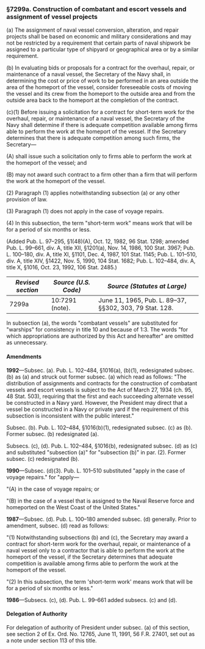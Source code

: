 ### §7299a. Construction of combatant and escort vessels and assignment of vessel projects ###

(a) The assignment of naval vessel conversion, alteration, and repair projects shall be based on economic and military considerations and may not be restricted by a requirement that certain parts of naval shipwork be assigned to a particular type of shipyard or geographical area or by a similar requirement.

(b) In evaluating bids or proposals for a contract for the overhaul, repair, or maintenance of a naval vessel, the Secretary of the Navy shall, in determining the cost or price of work to be performed in an area outside the area of the homeport of the vessel, consider foreseeable costs of moving the vessel and its crew from the homeport to the outside area and from the outside area back to the homeport at the completion of the contract.

(c)(1) Before issuing a solicitation for a contract for short-term work for the overhaul, repair, or maintenance of a naval vessel, the Secretary of the Navy shall determine if there is adequate competition available among firms able to perform the work at the homeport of the vessel. If the Secretary determines that there is adequate competition among such firms, the Secretary—

(A) shall issue such a solicitation only to firms able to perform the work at the homeport of the vessel; and

(B) may not award such contract to a firm other than a firm that will perform the work at the homeport of the vessel.

(2) Paragraph (1) applies notwithstanding subsection (a) or any other provision of law.

(3) Paragraph (1) does not apply in the case of voyage repairs.

(4) In this subsection, the term "short-term work" means work that will be for a period of six months or less.

(Added Pub. L. 97–295, §1(48)(A), Oct. 12, 1982, 96 Stat. 1298; amended Pub. L. 99–661, div. A, title XII, §1201(a), Nov. 14, 1986, 100 Stat. 3967; Pub. L. 100–180, div. A, title XI, §1101, Dec. 4, 1987, 101 Stat. 1145; Pub. L. 101–510, div. A, title XIV, §1422, Nov. 5, 1990, 104 Stat. 1682; Pub. L. 102–484, div. A, title X, §1016, Oct. 23, 1992, 106 Stat. 2485.)

|*Revised section*|*Source (U.S. Code)*|             *Source (Statutes at Large)*              |
|-----------------|--------------------|-------------------------------------------------------|
|      7299a      |  10:7291 (note).   |June 11, 1965, Pub. L. 89–37, §§302, 303, 79 Stat. 128.|

In subsection (a), the words "combatant vessels" are substituted for "warships" for consistency in title 10 and because of 1:3. The words "for which appropriations are authorized by this Act and hereafter" are omitted as unnecessary.

#### Amendments ####

**1992**—Subsec. (a). Pub. L. 102–484, §1016(a), (b)(1), redesignated subsec. (b) as (a) and struck out former subsec. (a) which read as follows: "The distribution of assignments and contracts for the construction of combatant vessels and escort vessels is subject to the Act of March 27, 1934 (ch. 95, 48 Stat. 503), requiring that the first and each succeeding alternate vessel be constructed in a Navy yard. However, the President may direct that a vessel be constructed in a Navy or private yard if the requirement of this subsection is inconsistent with the public interest."

Subsec. (b). Pub. L. 102–484, §1016(b)(1), redesignated subsec. (c) as (b). Former subsec. (b) redesignated (a).

Subsecs. (c), (d). Pub. L. 102–484, §1016(b), redesignated subsec. (d) as (c) and substituted "subsection (a)" for "subsection (b)" in par. (2). Former subsec. (c) redesignated (b).

**1990**—Subsec. (d)(3). Pub. L. 101–510 substituted "apply in the case of voyage repairs." for "apply—

"(A) in the case of voyage repairs; or

"(B) in the case of a vessel that is assigned to the Naval Reserve force and homeported on the West Coast of the United States."

**1987**—Subsec. (d). Pub. L. 100–180 amended subsec. (d) generally. Prior to amendment, subsec. (d) read as follows:

"(1) Notwithstanding subsections (b) and (c), the Secretary may award a contract for short-term work for the overhaul, repair, or maintenance of a naval vessel only to a contractor that is able to perform the work at the homeport of the vessel, if the Secretary determines that adequate competition is available among firms able to perform the work at the homeport of the vessel.

"(2) In this subsection, the term 'short-term work' means work that will be for a period of six months or less."

**1986**—Subsecs. (c), (d). Pub. L. 99–661 added subsecs. (c) and (d).

#### Delegation of Authority ####

For delegation of authority of President under subsec. (a) of this section, see section 2 of Ex. Ord. No. 12765, June 11, 1991, 56 F.R. 27401, set out as a note under section 113 of this title.